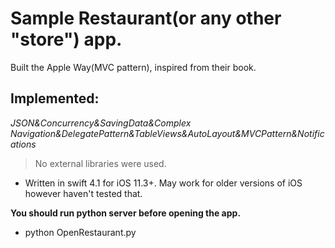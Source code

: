 




# Sample Restaurant(or any other "store") app.
Built the Apple Way(MVC pattern), inspired from their book.


## Implemented:
*JSON&Concurrency&SavingData&Complex Navigation&DelegatePattern&TableViews&AutoLayout&MVCPattern&Notifications*

> No external libraries were used.


- Written in swift 4.1 for iOS 11.3+. May work for older versions of iOS however haven't tested that.


**You should run python server before opening the app.**
- python OpenRestaurant.py
